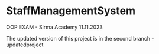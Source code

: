 # StaffManagementSystem
OOP EXAM - Sirma Academy 11.11.2023 <br /> 

The updated version of this project is in the second branch - updatedproject <br /> 
